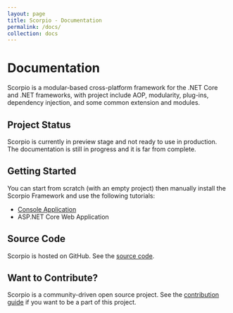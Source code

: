 ```yaml
---
layout: page
title: Scorpio - Documentation
permalink: /docs/
collection: docs
---
```


# Documentation

Scorpio is a modular-based cross-platform framework for the .NET Core and .NET frameworks, with project include AOP, modularity, plug-ins, dependency injection, and some common extension and modules.

## Project Status

Scorpio is currently in preview stage and not ready to use in production. The documentation is still in progress and it is far from complete.

## Getting Started

You can start from scratch (with an empty project) then manually install the Scorpio Framework and use the following tutorials:

- [Console Application]({{site.baseurl}}/start)
- ASP.NET Core Web Application

## Source Code

Scorpio is hosted on GitHub. See the [source code]({{site.repo}}).

## Want to Contribute?

Scorpio is a community-driven open source project. See the [contribution guide]({{site.baseurl}}/Contribution) if you want to be a part of this project.



